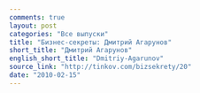 ```yaml
---
comments: true
layout: post
categories: "Все выпуски"
title: "Бизнес-секреты: Дмитрий Агарунов"
short_title: "Дмитрий Агарунов"
english_short_title: "Dmitriy-Agarunov"
source_link: "http://tinkov.com/bizsekrety/20"
date: "2010-02-15"
---
```

